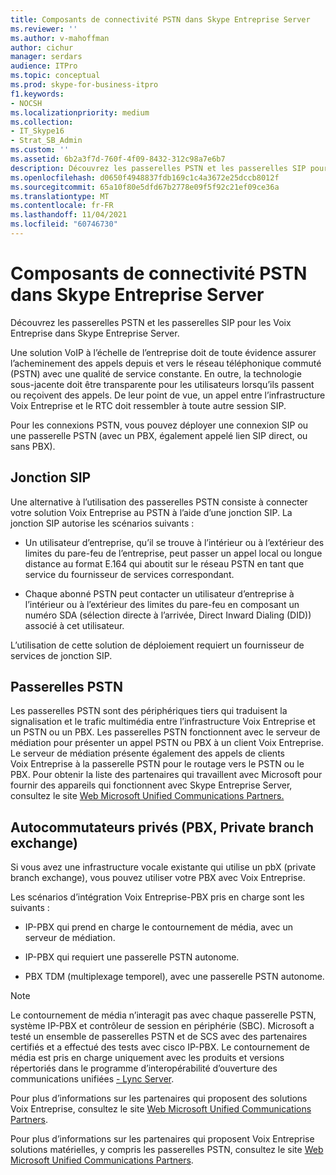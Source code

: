 ```yaml
---
title: Composants de connectivité PSTN dans Skype Entreprise Server
ms.reviewer: ''
ms.author: v-mahoffman
author: cichur
manager: serdars
audience: ITPro
ms.topic: conceptual
ms.prod: skype-for-business-itpro
f1.keywords:
- NOCSH
ms.localizationpriority: medium
ms.collection:
- IT_Skype16
- Strat_SB_Admin
ms.custom: ''
ms.assetid: 6b2a3f7d-760f-4f09-8432-312c98a7e6b7
description: Découvrez les passerelles PSTN et les passerelles SIP pour les Voix Entreprise dans Skype Entreprise Server.
ms.openlocfilehash: d0650f4948837fdb169c1c4a3672e25dccb8012f
ms.sourcegitcommit: 65a10f80e5dfd67b2778e09f5f92c21ef09ce36a
ms.translationtype: MT
ms.contentlocale: fr-FR
ms.lasthandoff: 11/04/2021
ms.locfileid: "60746730"
---
```

# <a name="pstn-connectivity-components-in-skype-for-business-server"></a>Composants de connectivité PSTN dans Skype Entreprise Server
 
Découvrez les passerelles PSTN et les passerelles SIP pour les Voix Entreprise dans Skype Entreprise Server.
  
Une solution VoIP à l’échelle de l’entreprise doit de toute évidence assurer l’acheminement des appels depuis et vers le réseau téléphonique commuté (PSTN) avec une qualité de service constante. En outre, la technologie sous-jacente doit être transparente pour les utilisateurs lorsqu’ils passent ou reçoivent des appels. De leur point de vue, un appel entre l’infrastructure Voix Entreprise et le RTC doit ressembler à toute autre session SIP.
  
Pour les connexions PSTN, vous pouvez déployer une connexion SIP ou une passerelle PSTN (avec un PBX, également appelé lien SIP direct, ou sans PBX).
  
## <a name="sip-trunking"></a>Jonction SIP

Une alternative à l’utilisation des passerelles PSTN consiste à connecter votre solution Voix Entreprise au PSTN à l’aide d’une jonction SIP. La jonction SIP autorise les scénarios suivants :
  
- Un utilisateur d’entreprise, qu’il se trouve à l’intérieur ou à l’extérieur des limites du pare-feu de l’entreprise, peut passer un appel local ou longue distance au format E.164 qui aboutit sur le réseau PSTN en tant que service du fournisseur de services correspondant.
    
- Chaque abonné PSTN peut contacter un utilisateur d’entreprise à l’intérieur ou à l’extérieur des limites du pare-feu en composant un numéro SDA (sélection directe à l’arrivée, Direct Inward Dialing (DID)) associé à cet utilisateur.
    
L’utilisation de cette solution de déploiement requiert un fournisseur de services de jonction SIP. 
  
## <a name="pstn-gateways"></a>Passerelles PSTN

Les passerelles PSTN sont des périphériques tiers qui traduisent la signalisation et le trafic multimédia entre l’infrastructure Voix Entreprise et un PSTN ou un PBX. Les passerelles PSTN fonctionnent avec le serveur de médiation pour présenter un appel PSTN ou PBX à un client Voix Entreprise. Le serveur de médiation présente également des appels de clients Voix Entreprise à la passerelle PSTN pour le routage vers le PSTN ou le PBX. Pour obtenir la liste des partenaires qui travaillent avec Microsoft pour fournir des appareils qui fonctionnent avec Skype Entreprise Server, consultez le site [Web Microsoft Unified Communications Partners.](https://go.microsoft.com/fwlink/p/?linkId=202836) 
  
## <a name="private-branch-exchanges"></a>Autocommutateurs privés (PBX, Private branch exchange)

 Si vous avez une infrastructure vocale existante qui utilise un pbX (private branch exchange), vous pouvez utiliser votre PBX avec Voix Entreprise.
  
Les scénarios d’intégration Voix Entreprise-PBX pris en charge sont les suivants :
  
- IP-PBX qui prend en charge le contournement de média, avec un serveur de médiation.
    
- IP-PBX qui requiert une passerelle PSTN autonome.
    
- PBX TDM (multiplexage temporel), avec une passerelle PSTN autonome.
    
> [!NOTE]
> Le contournement de média n’interagit pas avec chaque passerelle PSTN, système IP-PBX et contrôleur de session en périphérie (SBC). Microsoft a testé un ensemble de passerelles PSTN et de SCS avec des partenaires certifiés et a effectué des tests avec cisco IP-PBX. Le contournement de média est pris en charge uniquement avec les produits et versions répertoriés dans le programme d’interopérabilité d’ouverture des communications unifiées [- Lync Server](../../../SfbPartnerCertification/lync-cert/qualified-ip-pbx-gateway.md). 
  
Pour plus d’informations sur les partenaires qui proposent des solutions Voix Entreprise, consultez le site [Web Microsoft Unified Communications Partners](https://go.microsoft.com/fwlink/p/?linkId=202836).
  
Pour plus d’informations sur les partenaires qui proposent Voix Entreprise solutions matérielles, y compris les passerelles PSTN, consultez le site [Web Microsoft Unified Communications Partners](https://go.microsoft.com/fwlink/p/?linkId=202836).
